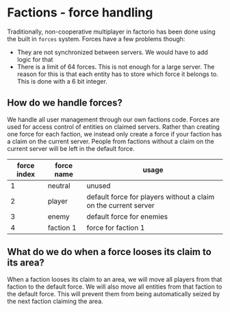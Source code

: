 # Factions - force handling

Traditionally, non-cooperative multiplayer in factorio has been done using the built in `forces` system. Forces have a few problems though:

- They are not synchronized between servers. We would have to add logic for that
- There is a limit of 64 forces. This is not enough for a large server. The reason for this is that each entity has to store which force it belongs to. This is done with a 6 bit integer.

## How do we handle forces?

We handle all user management through our own factions code. Forces are used for access control of entities on claimed servers. Rather than creating one force for each faction, we instead only create a force if your faction has a claim on the current server. People from factions without a claim on the current server will be left in the default force.

| force index | force name | usage                                                           |
| ----------- | ---------- | --------------------------------------------------------------- |
| 1           | neutral    | unused                                                          |
| 2           | player     | default force for players without a claim on the current server |
| 3           | enemy      | default force for enemies                                       |
| 4           | faction 1  | force for faction 1                                             |

## What do we do when a force looses its claim to its area?

When a faction looses its claim to an area, we will move all players from that faction to the default force. We will also move all entities from that faction to the default force. This will prevent them from being automatically seized by the next faction claiming the area.
